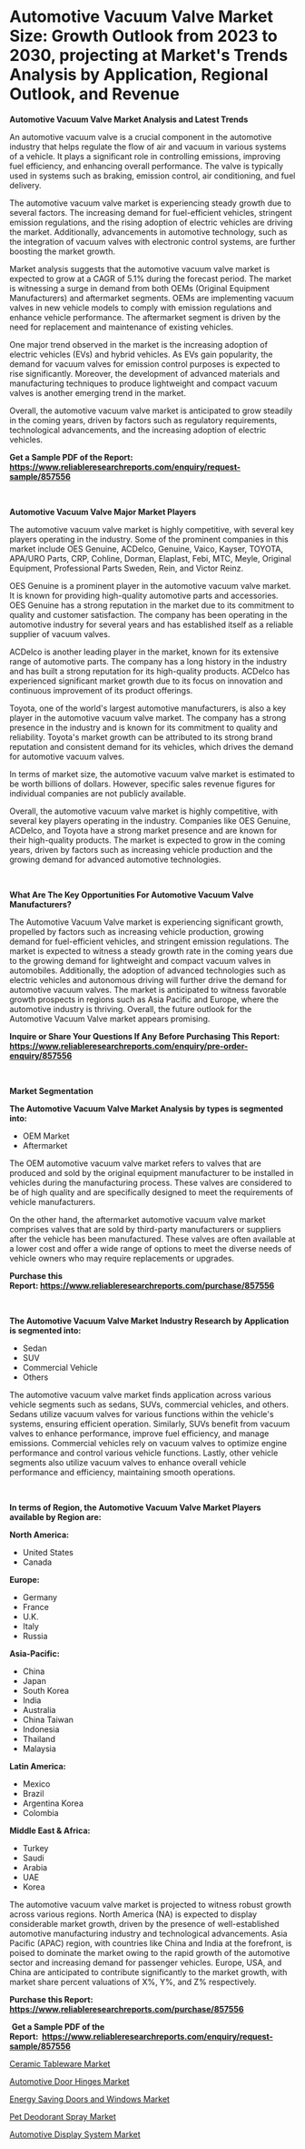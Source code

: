 <p><h1>Automotive Vacuum Valve Market Size: Growth Outlook from 2023 to 2030, projecting at Market's Trends Analysis by Application, Regional Outlook, and Revenue</h1></p><p><strong>Automotive Vacuum Valve Market Analysis and Latest Trends</strong></p>
<p><p>An automotive vacuum valve is a crucial component in the automotive industry that helps regulate the flow of air and vacuum in various systems of a vehicle. It plays a significant role in controlling emissions, improving fuel efficiency, and enhancing overall performance. The valve is typically used in systems such as braking, emission control, air conditioning, and fuel delivery.</p><p>The automotive vacuum valve market is experiencing steady growth due to several factors. The increasing demand for fuel-efficient vehicles, stringent emission regulations, and the rising adoption of electric vehicles are driving the market. Additionally, advancements in automotive technology, such as the integration of vacuum valves with electronic control systems, are further boosting the market growth.</p><p>Market analysis suggests that the automotive vacuum valve market is expected to grow at a CAGR of 5.1% during the forecast period. The market is witnessing a surge in demand from both OEMs (Original Equipment Manufacturers) and aftermarket segments. OEMs are implementing vacuum valves in new vehicle models to comply with emission regulations and enhance vehicle performance. The aftermarket segment is driven by the need for replacement and maintenance of existing vehicles.</p><p>One major trend observed in the market is the increasing adoption of electric vehicles (EVs) and hybrid vehicles. As EVs gain popularity, the demand for vacuum valves for emission control purposes is expected to rise significantly. Moreover, the development of advanced materials and manufacturing techniques to produce lightweight and compact vacuum valves is another emerging trend in the market.</p><p>Overall, the automotive vacuum valve market is anticipated to grow steadily in the coming years, driven by factors such as regulatory requirements, technological advancements, and the increasing adoption of electric vehicles.</p></p>
<p><strong>Get a Sample PDF of the Report:&nbsp; <a href="https://www.reliableresearchreports.com/enquiry/request-sample/857556">https://www.reliableresearchreports.com/enquiry/request-sample/857556</a></strong></p>
<p>&nbsp;</p>
<p><strong>Automotive Vacuum Valve Major Market Players</strong></p>
<p><p>The automotive vacuum valve market is highly competitive, with several key players operating in the industry. Some of the prominent companies in this market include OES Genuine, ACDelco, Genuine, Vaico, Kayser, TOYOTA, APA/URO Parts, CRP, Cohline, Dorman, Elaplast, Febi, MTC, Meyle, Original Equipment, Professional Parts Sweden, Rein, and Victor Reinz.</p><p>OES Genuine is a prominent player in the automotive vacuum valve market. It is known for providing high-quality automotive parts and accessories. OES Genuine has a strong reputation in the market due to its commitment to quality and customer satisfaction. The company has been operating in the automotive industry for several years and has established itself as a reliable supplier of vacuum valves.</p><p>ACDelco is another leading player in the market, known for its extensive range of automotive parts. The company has a long history in the industry and has built a strong reputation for its high-quality products. ACDelco has experienced significant market growth due to its focus on innovation and continuous improvement of its product offerings.</p><p>Toyota, one of the world's largest automotive manufacturers, is also a key player in the automotive vacuum valve market. The company has a strong presence in the industry and is known for its commitment to quality and reliability. Toyota's market growth can be attributed to its strong brand reputation and consistent demand for its vehicles, which drives the demand for automotive vacuum valves.</p><p>In terms of market size, the automotive vacuum valve market is estimated to be worth billions of dollars. However, specific sales revenue figures for individual companies are not publicly available.</p><p>Overall, the automotive vacuum valve market is highly competitive, with several key players operating in the industry. Companies like OES Genuine, ACDelco, and Toyota have a strong market presence and are known for their high-quality products. The market is expected to grow in the coming years, driven by factors such as increasing vehicle production and the growing demand for advanced automotive technologies.</p></p>
<p>&nbsp;</p>
<p><strong>What Are The Key Opportunities For Automotive Vacuum Valve Manufacturers?</strong></p>
<p><p>The Automotive Vacuum Valve market is experiencing significant growth, propelled by factors such as increasing vehicle production, growing demand for fuel-efficient vehicles, and stringent emission regulations. The market is expected to witness a steady growth rate in the coming years due to the growing demand for lightweight and compact vacuum valves in automobiles. Additionally, the adoption of advanced technologies such as electric vehicles and autonomous driving will further drive the demand for automotive vacuum valves. The market is anticipated to witness favorable growth prospects in regions such as Asia Pacific and Europe, where the automotive industry is thriving. Overall, the future outlook for the Automotive Vacuum Valve market appears promising.</p></p>
<p><strong>Inquire or Share Your Questions If Any Before Purchasing This Report: <a href="https://www.reliableresearchreports.com/enquiry/pre-order-enquiry/857556">https://www.reliableresearchreports.com/enquiry/pre-order-enquiry/857556</a></strong></p>
<p>&nbsp;</p>
<p><strong>Market Segmentation</strong></p>
<p><strong>The Automotive Vacuum Valve Market Analysis by types is segmented into:</strong></p>
<p><ul><li>OEM Market</li><li>Aftermarket</li></ul></p>
<p><p>The OEM automotive vacuum valve market refers to valves that are produced and sold by the original equipment manufacturer to be installed in vehicles during the manufacturing process. These valves are considered to be of high quality and are specifically designed to meet the requirements of vehicle manufacturers.</p><p>On the other hand, the aftermarket automotive vacuum valve market comprises valves that are sold by third-party manufacturers or suppliers after the vehicle has been manufactured. These valves are often available at a lower cost and offer a wide range of options to meet the diverse needs of vehicle owners who may require replacements or upgrades.</p></p>
<p><strong>Purchase this Report:&nbsp;<a href="https://www.reliableresearchreports.com/purchase/857556">https://www.reliableresearchreports.com/purchase/857556</a></strong></p>
<p>&nbsp;</p>
<p><strong>The Automotive Vacuum Valve Market Industry Research by Application is segmented into:</strong></p>
<p><ul><li>Sedan</li><li>SUV</li><li>Commercial Vehicle</li><li>Others</li></ul></p>
<p><p>The automotive vacuum valve market finds application across various vehicle segments such as sedans, SUVs, commercial vehicles, and others. Sedans utilize vacuum valves for various functions within the vehicle's systems, ensuring efficient operation. Similarly, SUVs benefit from vacuum valves to enhance performance, improve fuel efficiency, and manage emissions. Commercial vehicles rely on vacuum valves to optimize engine performance and control various vehicle functions. Lastly, other vehicle segments also utilize vacuum valves to enhance overall vehicle performance and efficiency, maintaining smooth operations.</p></p>
<p>&nbsp;</p>
<p><strong>In terms of Region, the Automotive Vacuum Valve Market Players available by Region are:</strong></p>
<p>
    <p> <strong> North America: </strong>
        <ul>
            <li>United States</li>
            <li>Canada</li>
        </ul>
        </p> 
    <p> <strong> Europe: </strong>
        <ul>
            <li>Germany</li>
            <li>France</li>
            <li>U.K.</li>
            <li>Italy</li>
            <li>Russia</li>
        </ul>
        </p> 
    <p> <strong> Asia-Pacific: </strong>
        <ul>
            <li>China</li>
            <li>Japan</li>
            <li>South Korea</li>
            <li>India</li>
            <li>Australia</li>
            <li>China Taiwan</li>
            <li>Indonesia</li>
            <li>Thailand</li>
            <li>Malaysia</li>
        </ul>
        </p> 
    <p> <strong> Latin America: </strong>
        <ul>
            <li>Mexico</li>
            <li>Brazil</li>
            <li>Argentina Korea</li>
            <li>Colombia</li>
        </ul>
        </p> 
    <p> <strong> Middle East & Africa: </strong>
        <ul>
            <li>Turkey</li>
            <li>Saudi</li>
            <li>Arabia</li>
            <li>UAE</li>
            <li>Korea</li>
        </ul>
    </p>
    </p>
<p><p>The automotive vacuum valve market is projected to witness robust growth across various regions. North America (NA) is expected to display considerable market growth, driven by the presence of well-established automotive manufacturing industry and technological advancements. Asia Pacific (APAC) region, with countries like China and India at the forefront, is poised to dominate the market owing to the rapid growth of the automotive sector and increasing demand for passenger vehicles. Europe, USA, and China are anticipated to contribute significantly to the market growth, with market share percent valuations of X%, Y%, and Z% respectively.</p></p>
<p><strong>Purchase this Report: <a href="https://www.reliableresearchreports.com/purchase/857556">https://www.reliableresearchreports.com/purchase/857556</a></strong></p>
<p>&nbsp;<strong>Get a Sample PDF of the Report:&nbsp;&nbsp;<a href="https://www.reliableresearchreports.com/enquiry/request-sample/857556">https://www.reliableresearchreports.com/enquiry/request-sample/857556</a></strong></p>
<p><strong></strong></p>
<p><p><a href="https://medium.com/@minnieebert2827/decoding-ceramic-tableware-market-metrics-market-share-trends-and-growth-patterns-99810a55aa70">Ceramic Tableware Market</a></p><p><a href="https://github.com/pizolina/Market-Research-Report-List-1/blob/main/automotive-door-hinges-market.md">Automotive Door Hinges Market</a></p><p><a href="https://medium.com/@deannakling2927/energy-saving-doors-and-windows-market-trends-and-market-analysis-forecasted-for-period-2023-2030-482fb6560d79">Energy Saving Doors and Windows Market</a></p><p><a href="https://medium.com/@caleighhane2777/pet-deodorant-spray-market-size-reveals-the-best-marketing-channels-in-global-industry-5f09325e7876">Pet Deodorant Spray Market</a></p><p><a href="https://github.com/lbird53714/Market-Research-Report-List-1/blob/main/automotive-display-system-market.md">Automotive Display System Market</a></p></p>